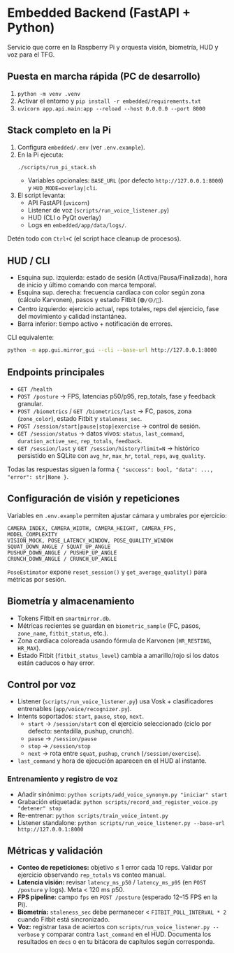 # Embedded Backend (FastAPI + Python)

Servicio que corre en la Raspberry Pi y orquesta visión, biometría, HUD y voz para el TFG.

## Puesta en marcha rápida (PC de desarrollo)
1. `python -m venv .venv`
2. Activar el entorno y `pip install -r embedded/requirements.txt`
3. `uvicorn app.api.main:app --reload --host 0.0.0.0 --port 8000`

## Stack completo en la Pi
1. Configura `embedded/.env` (ver `.env.example`).
2. En la Pi ejecuta:
   ```bash
   ./scripts/run_pi_stack.sh
   ```
   - Variables opcionales: `BASE_URL` (por defecto `http://127.0.0.1:8000`) y `HUD_MODE=overlay|cli`.
3. El script levanta:
   - API FastAPI (`uvicorn`)
   - Listener de voz (`scripts/run_voice_listener.py`)
   - HUD (CLI o PyQt overlay)
   - Logs en `embedded/app/data/logs/`.

Detén todo con `Ctrl+C` (el script hace cleanup de procesos).

## HUD / CLI
- Esquina sup. izquierda: estado de sesión (Activa/Pausa/Finalizada), hora de inicio y último comando con marca temporal.
- Esquina sup. derecha: frecuencia cardíaca con color según zona (cálculo Karvonen), pasos y estado Fitbit (`🟢/🟡/🔴`).
- Centro izquierdo: ejercicio actual, reps totales, reps del ejercicio, fase del movimiento y calidad instantánea.
- Barra inferior: tiempo activo + notificación de errores.

CLI equivalente:
```bash
python -m app.gui.mirror_gui --cli --base-url http://127.0.0.1:8000
```

## Endpoints principales
- `GET /health`
- `POST /posture` → FPS, latencias p50/p95, rep_totals, fase y feedback granular.
- `POST /biometrics` / `GET /biometrics/last` → FC, pasos, zona (`zone_color`), estado Fitbit y `staleness_sec`.
- `POST /session/start|pause|stop|exercise` → control de sesión.
- `GET /session/status` → datos vivos: `status`, `last_command`, `duration_active_sec`, `rep_totals`, `feedback`.
- `GET /session/last` y `GET /session/history?limit=N` → histórico persistido en SQLite con `avg_hr`, `max_hr`, `total_reps`, `avg_quality`.

Todas las respuestas siguen la forma `{ "success": bool, "data": ..., "error": str|None }`.

## Configuración de visión y repeticiones
Variables en `.env.example` permiten ajustar cámara y umbrales por ejercicio:
```
CAMERA_INDEX, CAMERA_WIDTH, CAMERA_HEIGHT, CAMERA_FPS, MODEL_COMPLEXITY
VISION_MOCK, POSE_LATENCY_WINDOW, POSE_QUALITY_WINDOW
SQUAT_DOWN_ANGLE / SQUAT_UP_ANGLE
PUSHUP_DOWN_ANGLE / PUSHUP_UP_ANGLE
CRUNCH_DOWN_ANGLE / CRUNCH_UP_ANGLE
```
`PoseEstimator` expone `reset_session()` y `get_average_quality()` para métricas por sesión.

## Biometría y almacenamiento
- Tokens Fitbit en `smartmirror.db`.
- Métricas recientes se guardan en `biometric_sample` (FC, pasos, `zone_name`, `fitbit_status`, etc.).
- Zona cardíaca coloreada usando fórmula de Karvonen (`HR_RESTING`, `HR_MAX`).
- Estado Fitbit (`fitbit_status_level`) cambia a amarillo/rojo si los datos están caducos o hay error.

## Control por voz
- Listener (`scripts/run_voice_listener.py`) usa Vosk + clasificadores entrenables (`app/voice/recognizer.py`).
- Intents soportados: `start`, `pause`, `stop`, `next`.
  - `start` → `/session/start` con el ejercicio seleccionado (ciclo por defecto: sentadilla, pushup, crunch).
  - `pause` → `/session/pause`
  - `stop` → `/session/stop`
  - `next` → rota entre `squat`, `pushup`, `crunch` (`/session/exercise`).
- `last_command` y hora de ejecución aparecen en el HUD al instante.

### Entrenamiento y registro de voz
- Añadir sinónimo: `python scripts/add_voice_synonym.py "iniciar" start`
- Grabación etiquetada: `python scripts/record_and_register_voice.py "detener" stop`
- Re-entrenar: `python scripts/train_voice_intent.py`
- Listener standalone: `python scripts/run_voice_listener.py --base-url http://127.0.0.1:8000`

## Métricas y validación
- **Conteo de repeticiones:** objetivo ≤ 1 error cada 10 reps. Validar por ejercicio observando `rep_totals` vs conteo manual.
- **Latencia visión:** revisar `latency_ms_p50` / `latency_ms_p95` (en `POST /posture` y logs). Meta \< 120 ms p50.
- **FPS pipeline:** campo `fps` en `POST /posture` (esperado 12–15 FPS en la Pi).
- **Biometría:** `staleness_sec` debe permanecer \< `FITBIT_POLL_INTERVAL * 2` cuando Fitbit está sincronizado.
- **Voz:** registrar tasa de aciertos con `scripts/run_voice_listener.py --verbose` y comparar contra `last_command` en el HUD.
Documenta los resultados en `docs` o en tu bitácora de capítulos según corresponda.

